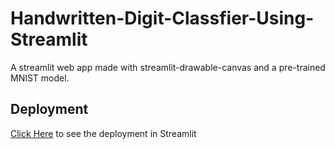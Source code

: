 # Handwritten-Digit-Classfier-Using-Streamlit
A streamlit web app made with streamlit-drawable-canvas and a pre-trained MNIST model.

## Deployment
<a href="https://share.streamlit.io/ashwinprksh00/handwritten-digit-classfier-using-streamlit/main/app.py">Click Here</a> to see the deployment in Streamlit
